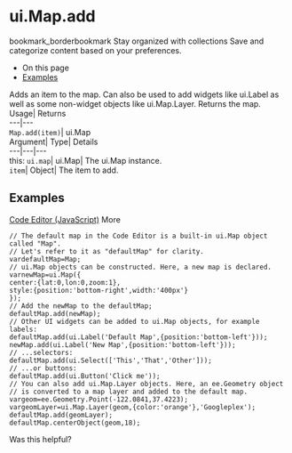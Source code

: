  
#  ui.Map.add 
bookmark_borderbookmark Stay organized with collections  Save and categorize content based on your preferences.
  * On this page
  * [Examples](https://developers.google.com/earth-engine/apidocs/ui-map-add#examples)


Adds an item to the map. Can also be used to add widgets like ui.Label as well as some non-widget objects like ui.Map.Layer. 
Returns the map.
Usage| Returns  
---|---  
`Map.add(item)`| ui.Map  
Argument| Type| Details  
---|---|---  
this: `ui.map`| ui.Map| The ui.Map instance.  
`item`| Object| The item to add.  
## Examples
[Code Editor (JavaScript)](https://developers.google.com/earth-engine/apidocs/ui-map-add#code-editor-javascript-sample) More
```
// The default map in the Code Editor is a built-in ui.Map object called "Map".
// Let's refer to it as "defaultMap" for clarity.
vardefaultMap=Map;
// ui.Map objects can be constructed. Here, a new map is declared.
varnewMap=ui.Map({
center:{lat:0,lon:0,zoom:1},
style:{position:'bottom-right',width:'400px'}
});
// Add the newMap to the defaultMap;
defaultMap.add(newMap);
// Other UI widgets can be added to ui.Map objects, for example labels:
defaultMap.add(ui.Label('Default Map',{position:'bottom-left'}));
newMap.add(ui.Label('New Map',{position:'bottom-left'}));
// ...selectors:
defaultMap.add(ui.Select(['This','That','Other']));
// ...or buttons:
defaultMap.add(ui.Button('Click me'));
// You can also add ui.Map.Layer objects. Here, an ee.Geometry object
// is converted to a map layer and added to the default map.
vargeom=ee.Geometry.Point(-122.0841,37.4223);
vargeomLayer=ui.Map.Layer(geom,{color:'orange'},'Googleplex');
defaultMap.add(geomLayer);
defaultMap.centerObject(geom,18);
```

Was this helpful?
